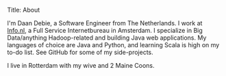 Title: About

I'm Daan Debie, a Software Engineer from The Netherlands. I work at [Info.nl](http://info.nl), a Full Service Internetbureau in Amsterdam. I specialize in Big Data/anything Hadoop-related and building Java web applications. My languages of choice are Java and Python, and learning Scala is high on my to-do list. See GitHub for some of my side-projects.

I live in Rotterdam with my wive and 2 Maine Coons.